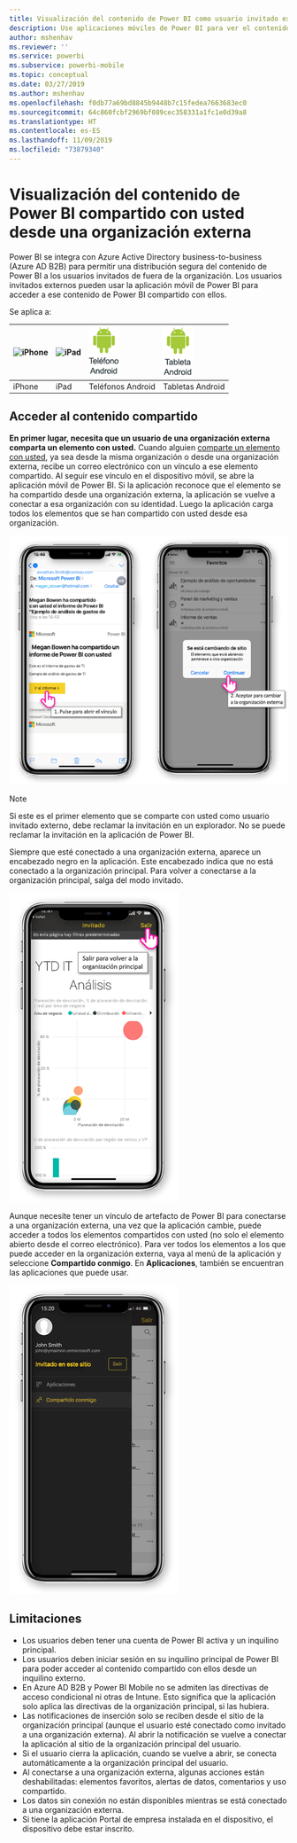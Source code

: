 ```yaml
---
title: Visualización del contenido de Power BI como usuario invitado externo (Azure AD B2B)
description: Use aplicaciones móviles de Power BI para ver el contenido compartido con usted desde la organización externa.
author: mshenhav
ms.reviewer: ''
ms.service: powerbi
ms.subservice: powerbi-mobile
ms.topic: conceptual
ms.date: 03/27/2019
ms.author: mshenhav
ms.openlocfilehash: f0db77a69bd8845b9448b7c15fedea7663683ec0
ms.sourcegitcommit: 64c860fcbf2969bf089cec358331a1fc1e0d39a8
ms.translationtype: HT
ms.contentlocale: es-ES
ms.lasthandoff: 11/09/2019
ms.locfileid: "73879340"
---
```

# <a name="view-power-bi-content-shared-with-you-from-an-external-organization"></a>Visualización del contenido de Power BI compartido con usted desde una organización externa

Power BI se integra con Azure Active Directory business-to-business (Azure AD B2B) para permitir una distribución segura del contenido de Power BI a los usuarios invitados de fuera de la organización. Los usuarios invitados externos pueden usar la aplicación móvil de Power BI para acceder a ese contenido de Power BI compartido con ellos. 


Se aplica a:

| ![iPhone](./media/mobile-app-ssrs-kpis-mobile-on-premises-reports/iphone-logo-50-px.png) | ![iPad](./media/mobile-app-ssrs-kpis-mobile-on-premises-reports/ipad-logo-50-px.png) | ![Teléfono Android](./media/mobile-app-ssrs-kpis-mobile-on-premises-reports/android-phone-logo-50-px.png) | ![Tableta Android](./media/mobile-app-ssrs-kpis-mobile-on-premises-reports/android-tablet-logo-50-px.png) |
|:--- |:--- |:--- |:--- |
| iPhone |iPad |Teléfonos Android |Tabletas Android |

## <a name="accessing-shared-content"></a>Acceder al contenido compartido

**En primer lugar, necesita que un usuario de una organización externa comparta un elemento con usted.** Cuando alguien [comparte un elemento con usted](../../service-share-dashboards.md), ya sea desde la misma organización o desde una organización externa, recibe un correo electrónico con un vínculo a ese elemento compartido. Al seguir ese vínculo en el dispositivo móvil, se abre la aplicación móvil de Power BI. Si la aplicación reconoce que el elemento se ha compartido desde una organización externa, la aplicación se vuelve a conectar a esa organización con su identidad. Luego la aplicación carga todos los elementos que se han compartido con usted desde esa organización.

![Power BI abre un elemento compartido desde el correo electrónico ](./media/mobile-apps-b2b/mobile-b2b-open-item-email.png)

> [!NOTE]
> Si este es el primer elemento que se comparte con usted como usuario invitado externo, debe reclamar la invitación en un explorador. No se puede reclamar la invitación en la aplicación de Power BI.

Siempre que esté conectado a una organización externa, aparece un encabezado negro en la aplicación. Este encabezado indica que no está conectado a la organización principal. Para volver a conectarse a la organización principal, salga del modo invitado.

![Encabezado de usuario invitado de Power BI](./media/mobile-apps-b2b/mobile-b2b-exit-home.png)

Aunque necesite tener un vínculo de artefacto de Power BI para conectarse a una organización externa, una vez que la aplicación cambie, puede acceder a todos los elementos compartidos con usted (no solo el elemento abierto desde el correo electrónico). Para ver todos los elementos a los que puede acceder en la organización externa, vaya al menú de la aplicación y seleccione **Compartido conmigo**. En **Aplicaciones**, también se encuentran las aplicaciones que puede usar.

![Menú de aplicación de Power BI como usuario externo invitado](./media/mobile-apps-b2b/mobile-b2b-menu.png)

## <a name="limitations"></a>Limitaciones

- Los usuarios deben tener una cuenta de Power BI activa y un inquilino principal.
- Los usuarios deben iniciar sesión en su inquilino principal de Power BI para poder acceder al contenido compartido con ellos desde un inquilino externo.
- En Azure AD B2B y Power BI Mobile no se admiten las directivas de acceso condicional ni otras de Intune. Esto significa que la aplicación solo aplica las directivas de la organización principal, si las hubiera.
- Las notificaciones de inserción solo se reciben desde el sitio de la organización principal (aunque el usuario esté conectado como invitado a una organización externa). Al abrir la notificación se vuelve a conectar la aplicación al sitio de la organización principal del usuario.
- Si el usuario cierra la aplicación, cuando se vuelve a abrir, se conecta automáticamente a la organización principal del usuario.
- Al conectarse a una organización externa, algunas acciones están deshabilitadas: elementos favoritos, alertas de datos, comentarios y uso compartido.
- Los datos sin conexión no están disponibles mientras se está conectado a una organización externa.
- Si tiene la aplicación Portal de empresa instalada en el dispositivo, el dispositivo debe estar inscrito.
